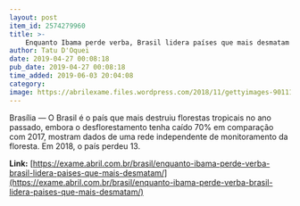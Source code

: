 ```yaml
---
layout: post
item_id: 2574279960
title: >-
    Enquanto Ibama perde verba, Brasil lidera países que mais desmatam
author: Tatu D'Oquei
date: 2019-04-27 00:08:18
pub_date: 2019-04-27 00:08:18
time_added: 2019-06-03 20:04:08
category: 
image: https://abrilexame.files.wordpress.com/2018/11/gettyimages-90111445.jpg?quality=70&strip=info&w=680&h=453&crop=1
---
```


Brasília — O Brasil é o país que mais destruiu florestas tropicais no ano passado, embora o desflorestamento tenha caído 70% em comparação com 2017, mostram dados de uma rede independente de monitoramento da floresta. Em 2018, o país perdeu 13.

**Link:** [https://exame.abril.com.br/brasil/enquanto-ibama-perde-verba-brasil-lidera-paises-que-mais-desmatam/](https://exame.abril.com.br/brasil/enquanto-ibama-perde-verba-brasil-lidera-paises-que-mais-desmatam/)

